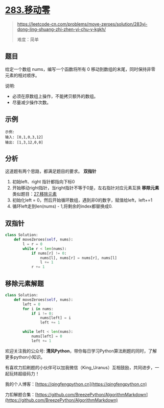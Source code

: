 # [283.移动零](https://leetcode-cn.com/problems/move-zeroes/solution/283yi-dong-ling-shuang-zhi-zhen-yi-chu-y-kgkh/)
> https://leetcode-cn.com/problems/move-zeroes/solution/283yi-dong-ling-shuang-zhi-zhen-yi-chu-y-kgkh/
> 
> 难度：简单

## 题目

给定一个数组 nums，编写一个函数将所有 0 移动到数组的末尾，同时保持非零元素的相对顺序。

说明:
- 必须在原数组上操作，不能拷贝额外的数组。
- 尽量减少操作次数。

## 示例

```
示例:
输入: [0,1,0,3,12]
输出: [1,3,12,0,0]
```

## 分析

这道题有两个思路，都满足题目的要求。
**双指针**
1. 初始left、right 指针都指向下标0
2. 开始移动right指针，当right指针不等于0是，左右指针对应元素互换
**移除元素**
类似题目：[27.移除元素](https://leetcode-cn.com/problems/remove-element/)
1. 初始化left = 0，然后开始循环数组，遇到非0的数字，赋值给left，left+=1
2. 循环left走到len(nums) - 1,将剩余的index都替换成0.

## 双指针

```python
class Solution:
    def moveZeroes(self, nums):
        l = r = 0
        while r < len(nums):
            if nums[r] != 0:
                nums[l], nums[r] = nums[r], nums[l]
                l += 1
            r += 1
```

## 移除元素解题
```python
class Solution:
    def moveZeroes(self, nums):
        left = 0
        for i in nums:
            if i != 0:
                nums[left] = i
                left += 1
        
        while left < len(nums):
            nums[left] = 0
            left += 1
```

欢迎关注我的公众号: **清风Python**，带你每日学习Python算法刷题的同时，了解更多python小知识。

有喜欢力扣刷题的小伙伴可以加我微信（King_Uranus）互相鼓励，共同进步，一起玩转超级码力！

我的个人博客：[https://qingfengpython.cn](https://qingfengpython.cn)

力扣解题合集：[https://github.com/BreezePython/AlgorithmMarkdown](https://github.com/BreezePython/AlgorithmMarkdown)